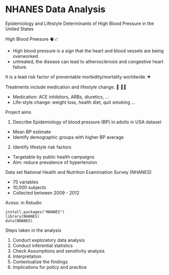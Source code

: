 # NHANES Data Analysis
Epidemiology and Lifestyle Determinants of High Blood Pressure in the United States


High Blood Preesure 🫀📈
- High blood pressure is a sign that the heart and blood vessels are being overworked.
- untreated, the disease can lead to atherosclerosis and congestive heart failure. 

It is a lead risk factor of preventable morbidity/mortality worldwide. 💔 

Treatments include medication and lifestyle change. 💊 🏃‍♀️
- Medication: ACE inhibitors, ARBs, diuretics, ...
- Life-style change: weight loss, health diet, quit smoking ...


Project aims 
1. Describe Epidemiology of blood pressure (BP) in adults in USA dataset
- Mean BP estimate
- Identify demographic groups with higher BP average
2. Identify lifestyle risk factors 
- Targetable by public health campaigns 
- Aim: reduce prevalence of hypertension


Data set
National Health and Nutrition Examiniation Survey (NHANES)
- 75 variables
- 10,000 subjects
- Collected between 2009 - 2012 


Acess: in Rstudio
```
install.packages("NHANES")
library(NHANES)
data(NHANES)
```

Steps taken in the analysis
  1. Conduct exploratory data analysis
  2. Conduct inferential statistics
  3. Check Assumptions and sensitivity analysis
  4. Interpretation
  5. Contextualize the findings
  6. Implications for policy and practice
